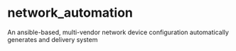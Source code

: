 # network_automation
An ansible-based, multi-vendor network device configuration automatically generates and delivery system
